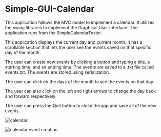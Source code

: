 # Simple-GUI-Calendar

This application follows the MVC model to implement a calendar. It utilizes the swing libraries to implement the Graphical User Interface. The application runs from the SimpleCalendarTester.

This application displays the current day and current month. It has a scrollable section that lets the user see the events saved on that specific day of the month. 

The user can create new events by clicking a button and typing a title, a starting time, and an ending time. The events are saved to a .txt file called events.txt. The events are stored using serialization.  

The user can click on the days of the month to see the events on that day. 

The user can also click on the left and right arrows to change the day back and forward respectively. 

The user can press the Quit button to close the app and save all of the new events.

![calendar](https://user-images.githubusercontent.com/98563210/176024722-d3499e9b-b2f3-47c3-a645-cc0587e2bc82.jpg)

![calendar event creation](https://user-images.githubusercontent.com/98563210/176024936-aadf1970-7845-4144-816a-4dfb68796f31.jpg)
